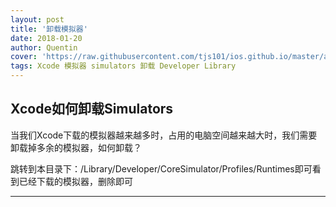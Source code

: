 ```yaml
---
layout: post
title: '卸载模拟器'
date: 2018-01-20
author: Quentin
cover: 'https://raw.githubusercontent.com/tjs101/ios.github.io/master/assets/img/20180120/xcode.png'
tags: Xcode 模拟器 simulators 卸载 Developer Library
---
```


## Xcode如何卸载Simulators

当我们Xcode下载的模拟器越来越多时，占用的电脑空间越来越大时，我们需要卸载掉多余的模拟器，如何卸载？


跳转到本目录下：/Library/Developer/CoreSimulator/Profiles/Runtimes即可看到已经下载的模拟器，删除即可

----------


